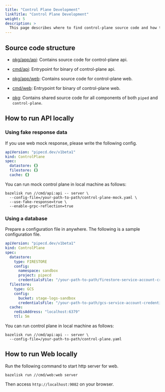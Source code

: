 ```yaml
---
title: "Control Plane Development"
linkTitle: "Control Plane Development"
weight: 5
description: >
  This page describes where to find control-plane source code and how to run it locally for debugging.
---
```


## Source code structure

- [pkg/app/api](https://github.com/pipe-cd/pipe/tree/master/pkg/app/api): Contains source code for control-plane api. 
- [cmd/api](https://github.com/pipe-cd/pipe/tree/master/cmd/api): Entrypoint for binary of control-plane api.

- [pkg/app/web](https://github.com/pipe-cd/pipe/tree/master/pkg/app/web): Contains source code for control-plane web. 
- [cmd/web](https://github.com/pipe-cd/pipe/tree/master/cmd/web): Entrypoint for binary of control-plane web.

- [pkg](https://github.com/pipe-cd/pipe/tree/master/pkg): Contains shared source code for all components of both `piped` and `control-plane`.

## How to run API locally

### Using fake response data

If you use web mock response, please write the following config.

``` yaml
apiVersion: "pipecd.dev/v1beta1"
kind: ControlPlane
spec:
  datastore: {}
  filestore: {}
  cache: {}
```

You can run mock control plane in local machine as follows:

``` console
bazelisk run //cmd/api:api -- server \
  --config-file=/your-path-to-path/control-plane-mock.yaml \
  --use-fake-response=true \
  --enable-grpc-reflection=true
```

### Using a database

Prepare a configuration file in anywhere. The following is a sample configuration file.

``` yaml
apiVersion: "pipecd.dev/v1beta1"
kind: ControlPlane
spec:
  datastore:
    type: FIRESTORE
    config:
      namespace: sandbox
      project: pipecd
      credentialsFile: "/your-path-to-path/firestore-service-account-credential.json"
  filestore:
    type: GCS
    config:
      bucket: stage-logs-sandbox 
      credentialsFile: "/your-path-to-path/gcs-service-account-credential.json"
  cache:
    redisAddress: "localhost:6379"
    ttl: 5m
```

You can run control plane in local machine as follows:

``` console
bazelisk run //cmd/api:api -- server \
  --config-file=/your-path-to-path/control-plane.yaml
```

## How to run Web locally

Run the following command to start http server for web.

```
bazelisk run //cmd/web:web server
```

Then access `http://localhost:9082` on your browser.
